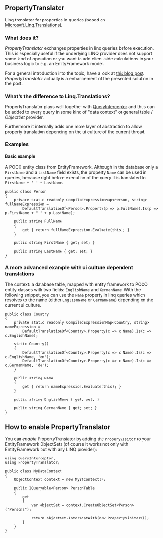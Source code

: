 ## PropertyTranslator

Linq translator for properties in queries (based on [Microsoft.Linq.Translations](https://github.com/damieng/Linq.Translations)). 

### What does it?

*PropertyTranslator* exchanges properties in linq queries before execution. This is especially useful if the underlying LINQ provider does not support some kind of operation or you want to add client-side calculations in your business logic to e.g. an EntityFramework model.

For a general introduction into the topic, have a look at [this blog post](http://damieng.com/blog/2009/06/24/client-side-properties-and-any-remote-linq-provider). *PropertyTranslator* actually is a enhancement of the presented solution in the post.

### What's the difference to Linq.Translations?

PropertyTranslator plays well together with [QueryInterceptor](https://github.com/davidfowl/QueryInterceptor) and thus can be added to every query in some kind of "data context" or general table / *ObjectSet* provider.

Furthermore it internally adds one more layer of abstraction to allow property translation depending on the ui culture of the current thread.

### Examples

#### Basic example

A POCO entity class from EntityFramework. Although in the database only a `FirstName` and a `LastName` field exists, the property `Name` can be used in queries, because right before execution of the query it is translated to `FirstName + ' ' + LastName`.

    public class Person
    {
    	private static readonly CompiledExpressionMap<Person, string> fullNameExpression = 
    	    DefaultTranslationOf<Person>.Property(p => p.FullName).Is(p => p.FirstName + " " + p.LastName);
    	    
    	public string FullName
    	{
    		get { return fullNameExpression.Evaluate(this); }
    	}
    	
    	public string FirstName { get; set; }
    	
    	public string LastName { get; set; }    	
    }

### A more advanced example with ui culture dependent translations

The context: a database table, mapped with entity framework to POCO entity classes with two fields: `EnglishName` and `GermanName`. With the following snippet, you can use the `Name` property in linq queries which resolves to the name (either `EnglishName` or `GermanName`) depending on the current ui culture.

    public class Country
    {
    	private static readonly CompiledExpressionMap<Country, string> nameExpression = 
    	    DefaultTranslationOf<Country>.Property(c => c.Name).Is(c => c.EnglishName);
    	
    	static Country()
    	{
    	    DefaultTranslationOf<Country>.Property(c => c.Name).Is(c => c.EnglishName, 'en');
    	    DefaultTranslationOf<Country>.Property(c => c.Name).Is(c => c.GermanName, 'de');
    	}    	
    	
    	public string Name
    	{
    		get { return nameExpression.Evaluate(this); }
    	}
    	
    	public string EnglishName { get; set; }
    	
    	public string GermanName { get; set; }    	
    }

## How to enable PropertyTranslator

You can *enable* PropertyTranslator by adding the `ProperyVisitor` to your EntityFramework ObjectSets (of course it works not only with EntityFramework but with any LINQ provider):

    using QueryInterceptor;
    using PropertyTranslator;

    public class MyDataContext
    {
        ObjectContext context = new MyEfContext();
        
        public IQueryable<Person> PersonTable
        {
            get
            {
                var objectSet = context.CreateObjectSet<Person>("Persons");
                
                return objectSet.InterceptWith(new PropertyVisitor());
            }
        }
    }
